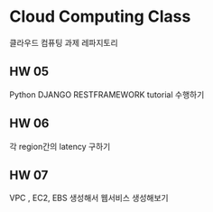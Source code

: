 # Cloud Computing Class
클라우드 컴퓨팅 과제 레파지토리

## HW 05
Python DJANGO RESTFRAMEWORK tutorial 수행하기

## HW 06
각 region간의 latency 구하기

## HW 07
VPC , EC2, EBS 생성해서 웹서비스 생성해보기
